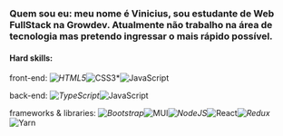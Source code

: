### Quem sou eu: meu nome é Vinicius, sou estudante de Web FullStack na Growdev. Atualmente não trabalho na área de tecnologia mas pretendo ingressar o mais rápido possível.

#### Hard skills: 
  
  front-end: 
    *![HTML5](https://img.shields.io/badge/html5-%23E34F26.svg?logo=html5&logoColor=white)*![CSS3](https://img.shields.io/badge/css3-%231572B6.svg?logo=css3&logoColor=white)*![JavaScript](https://img.shields.io/badge/javascript-%23323330.svg?logo=javascript&logoColor=%23F7DF1E)
  
  back-end: 
    *![TypeScript](https://img.shields.io/badge/typescript-%23007ACC.svg?logo=typescript&logoColor=white)*![JavaScript](https://img.shields.io/badge/javascript-%23323330.svg?logo=javascript&logoColor=%23F7DF1E)
    
  frameworks & libraries:
    *![Bootstrap](https://img.shields.io/badge/bootstrap-%23563D7C.svg?logo=bootstrap&logoColor=white)*![MUI](https://img.shields.io/badge/MUI-%230081CB.svg?logo=mui&logoColor=white)*![NodeJS](https://img.shields.io/badge/node.js-6DA55F?logo=node.js&logoColor=white)*![React](https://img.shields.io/badge/react-%2320232a.svg?logo=react&logoColor=%2361DAFB)*![Redux](https://img.shields.io/badge/redux-%23593d88.svg?logo=redux&logoColor=white)*![Yarn](https://img.shields.io/badge/yarn-%232C8EBB.svg?logo=yarn&logoColor=white)
    

<!--
**ViniciusBirreik/ViniciusBirreik** is a ✨ _special_ ✨ repository because its `README.md` (this file) appears on your GitHub profile.

Here are some ideas to get you started:

- 🔭 I’m currently working on ...
- 🌱 I’m currently learning ...
- 👯 I’m looking to collaborate on ...
- 🤔 I’m looking for help with ...
- 💬 Ask me about ...
- 📫 How to reach me: ...
- 😄 Pronouns: ...
- ⚡ Fun fact: ...
-->
